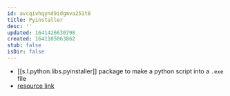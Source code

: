 ```yaml
---
id: avcqivhqynd9idgmva251t8
title: Pyinstaller
desc: ''
updated: 1641426630798
created: 1641105063862
stub: false
isDir: false
---
```



- [[s.l.python.libs.pyinstaller]] package to make a python script into a `.exe` file
- [resource link](https://datatofish.com/executable-pyinstaller/)
